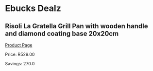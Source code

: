 
# Ebucks Dealz
## Risoli La Gratella Grill Pan with wooden handle and diamond coating base 20x20cm
[Product Page](https://www.ebucks.com/web/shop/productSelected.do?prodId=1162514481&catId=704983235)

Price: R529.00

Savings: 270.0


	